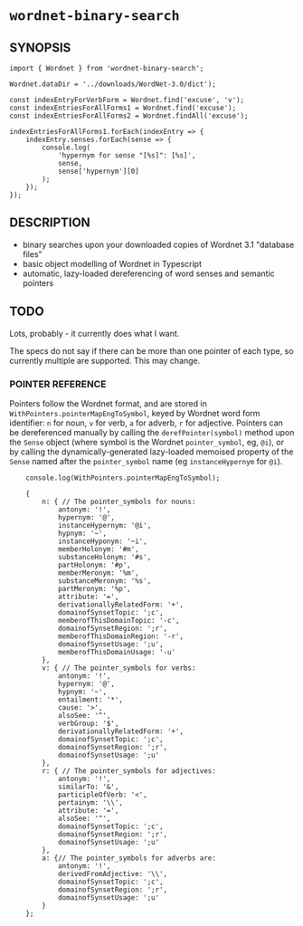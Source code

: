 # `wordnet-binary-search`

## SYNOPSIS

    import { Wordnet } from 'wordnet-binary-search';

    Wordnet.dataDir = '../downloads/WordNet-3.0/dict');

    const indexEntryForVerbForm = Wordnet.find('excuse', 'v');
    const indexEntriesForAllForms1 = Wordnet.find('excuse');
    const indexEntriesForAllForms2 = Wordnet.findAll('excuse');

    indexEntriesForAllForms1.forEach(indexEntry => {
        indexEntry.senses.forEach(sense => {
            console.log(
                'hypernym for sense "[%s]": [%s]',
                sense,
                sense['hypernym'][0]
            );
        });
    });

## DESCRIPTION

* binary searches upon your downloaded copies of Wordnet 3.1 "database files"
* basic object modelling of Wordnet in Typescript
* automatic, lazy-loaded  dereferencing of word senses and semantic pointers

## TODO

Lots, probably - it currently does what I want.

The specs do not say if there can be more than one pointer of each type,
so currently multiple are supported. This may change.

### POINTER REFERENCE

Pointers follow the Wordnet format, and are stored in `WithPointers.pointerMapEngToSymbol`, keyed by Wordnet word form identifier: `n` for noun, `v` for verb, `a` for adverb, `r` for adjective. Pointers can be dereferenced manually by calling the `derefPointer(symbol)` method upon the `Sense` object (where symbol is the Wordnet `pointer_symbol`, eg, `@i`), or by calling the dynamically-generated lazy-loaded memoised property of the `Sense` named after the `pointer_symbol` name (eg `instanceHypernym` for `@i`).

```ecma
    console.log(WithPointers.pointerMapEngToSymbol);
    
    {
        n: { // The pointer_symbols for nouns:
            antonym: '!',
            hypernym: '@',
            instanceHypernym: '@i',
            hypnym: '~',
            instanceHyponym: '~i',
            memberHolonym: '#m',
            substanceHolonym: '#s',
            partHolonym: '#p',
            memberMeronym: '%m',
            substanceMeronym: '%s',
            partMeronym: '%p',
            attribute: '=',
            derivationallyRelatedForm: '+',
            domainofSynsetTopic: ';c',
            memberofThisDomainTopic: '-c',
            domainofSynsetRegion: ';r',
            memberofThisDomainRegion: '-r',
            domainofSynsetUsage: ';u',
            memberofThisDomainUsage: '-u'
        },
        v: { // The pointer_symbols for verbs:
            antonym: '!',
            hypernym: '@',
            hypnym: '~',
            entailment: '*',
            cause: '>',
            alsoSee: '^',
            verbGroup: '$',
            derivationallyRelatedForm: '+',
            domainofSynsetTopic: ';c',
            domainofSynsetRegion: ';r',
            domainofSynsetUsage: ';u'
        },
        r: { // The pointer_symbols for adjectives:
            antonym: '!',
            similarTo: '&',
            participleOfVerb: '<',
            pertainym: '\\',
            attribute: '=',
            alsoSee: '^',
            domainofSynsetTopic: ';c',
            domainofSynsetRegion: ';r',
            domainofSynsetUsage: ';u'
        },
        a: {// The pointer_symbols for adverbs are:
            antonym: '!',
            derivedFromAdjective: '\\',
            domainofSynsetTopic: ';c',
            domainofSynsetRegion: ';r',
            domainofSynsetUsage: ';u'
        }
    };
```
